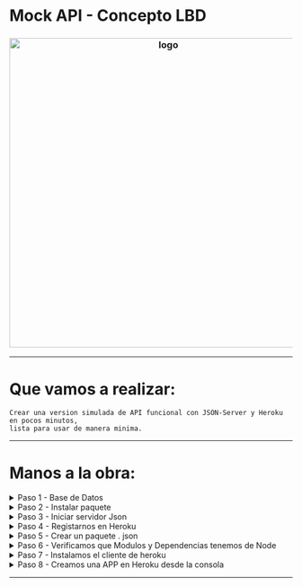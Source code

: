# Mock API - Concepto LBD

<h3 align="center"><img src="https://i.imgur.com/Ypvo6rs.png" alt="logo" height="550px"></h3>

***

# Que vamos a realizar:

```
Crear una version simulada de API funcional con JSON-Server y Heroku en pocos minutos, 
lista para usar de manera minima.
```

***

# Manos a la obra:

<details>
<summary>Paso 1 - Base de Datos</summary>

```
Crear la base de datos.
```

>  database.json

> Crear el esqueleto:
```json
  {
            "id" : 0,
            "zona": "Centrica",
            "item": "Mochila",
            "caractetistica": "Moto blanca y negra, sin patente, dos ocupantes masculinos",
            "direccion" :[
                {
                    "direccionId" : "0",
                    "numero": "1810",
                    "nombre": "25 de mayo",
                    "codigoPostal": "4000",
                    "provincia": "donde vos quieras"
                }
            ]
        },
```

> Podes usar lo que vos quieras, siempre respetando el formato JSON

</details>


<details>
<summary>Paso 2 - Instalar paquete</summary>

```
Obtener paquete para poder crear la base de datos online
```

>  npm install -g json-server

<p align="center">
  <a href="">
    <img src="https://i.imgur.com/sdRNrvT.png">
  </a>
</p>

</details>


<details>
<summary>Paso 3 - Iniciar servidor Json</summary>

```
Levantar el servidor Json indicando [ database.json ] como origen de datos:
```

>  json-server --watch database.json

<p align="center">
  <a href="">
    <img src="https://i.imgur.com/lfXVL8w.png">
  </a>
</p>

> Y ahi podemos ver que levanta el servidor con los datos de [ database.json ] y nos indica como URL de  visualizacion en :

```
Resources
  http://localhost:3000/incidencias

  Home
  http://localhost:3000
```
<p align="center">
  <a href="">
    <img src="https://i.imgur.com/i4CZ8oZ.png">
  </a>
</p>

</details>

<details>
<summary>Paso 4 - Registarnos en Heroku</summary>

```
Para registrarnos vamos a Heroku, en el caso que ya estemos registrados solamente iniciamos sesion 
y completamos los campos.
```

> heroku.com

> Iniciamos sesion o nos registramos

> Seleccionamos donde dice Create a new app , en mi caso prefiero hacerlo directamente desde la terminal :)

<p align="center">
  <a href="">
    <img src="https://i.imgur.com/24XAR7T.png">
  </a>
</p>


> Antes de continuar, prefiero hacer un commit & push de todo lo que voy haciendo hasta el momento, incluida esta documentacion que estoy haciendo en local.
</details>

<details>
<summary>Paso 5 - Crear un paquete . json</summary>

```
Vamos a usar npm init, como es la primera vez que lo vamos a ejecutar dentro del proyecto 
nos crea el archivo package.json, de invocarlo nuevamente lo que hace al detectar que 
ya esta creado es actualizarlo.
```

> 1) npm init

> 2) nos indica las configuraciones basicas

> 3) siguiente siguiente y listo

> 4) tenemos nuestro package.json creado

``` json
{
  "name": "mockapi",
  "version": "1.0.0",
  "description": "mock api test & heroku",
  "main": "index.js",
  "scripts": {
    "test": "echo \"Error: no test specified\" && exit 1"
  },
  "repository": {
    "type": "git",
    "url": "git+https://github.com/agustinjosew/mockApi.git"
  },
  "author": "Agustin Jose W",
  "license": "ISC",
  "bugs": {
    "url": "https://github.com/agustinjosew/mockApi/issues"
  },
  "homepage": "https://github.com/agustinjosew/mockApi#readme"
}

```
Entonces lo que hacemos en este punto es inicializar el proyecto y crear el archivo package.json

Para mas informacion consulta en [NPM INIT](https://docs.npmjs.com/cli/v7/commands/npm-init) .

</details>

<details>
<summary>Paso 6 - Verificamos que Modulos y Dependencias tenemos de Node</summary>

```
Para esto usamos NPM INSTALL, al no especificar ningun paquete se entiende que se desea 
verificar/instalar todas las dependencias dentro del archivo package.json. 
Esto es habitual, cuando se descargan proyectos o aplicaciones de github por ejemplo, 
ya que las dependencias deben ser instaladas luego de descargar el proyecto 
(por razones de tamaño).
```

> desde la consola ingresamos " npm i "

> nos devuelve el resultado y vemos que  se ha creado un archivo  << package-lock.json >>

> este nuevo archivo es el que SI vamos a tener que enviar al repositorio y nos sirve para indicar las dependencias que tiene nuestro proyecto pero sin necesidad de subir al repositorio las mismas, recordemos que aqui estamos tratando con el tema del tamaño...del repo (?), tambien sirve para que cuando bajemos el contenido tener la posibilidad de elegir versiones previas de las dependencias y optimizar el proceso de instalacion de las mismas evitando tener que resolver de nuevo los metadatos de los paquetes instalados previamente.

> para mas informacion de [PACKAGE-LOCK.JSON](https://docs.npmjs.com/cli/v6/configuring-npm/package-lock-json) .

> volvemos a la consola e instalamos el paquete json-server como una dependencia, hasta ahora lo teniamos solamente en local, pero al hacer este paso agregamos ese requisito al archivo de packages que veniamos creando

> usamos npm i json-server , a continuacion vemos que se crea una nueva carpeta node_modules y dentro de la misma mas carpetas

> en package.json vemos ahora que fue insertado lo siguiente:
``` json
 },
    "dependencies": {
    "json-server": "^0.16.3"
  }
```
> dentro de package.json en la seccion de "scripts" voy a crear una nueva declaracion, necesito algo para invocar que levante el servidor, para eso hacemos lo siguiente, donde dice test al final ponemos una coma y debajo :
``` json
"start": "node servidor.js"
```
> guardamos y creamos el archivo porque lo tenemos declarado pero no creado, en esta parte en especial vemos contenidos especificos de backend, si no estas familiarizado con el tema siempre es bueno ponerse a buscar informacion, la logica de esto es: !) obtener el paquete que acabamos de instalar "json-server", 2) usarlo con "create()" y encapsular todo en la variable servidor, 3) luego con router le indicamos donde esta nuestra base de datos "database.json", 4) y luego usamos middlewares, este concepto a nivel general se indica como una funcion que se puede ejecutar ANTES o DESPUES del manejo de una RUTA, tiene incidencia con el acceso a los objetos de Request-Respondes y next(), pudiendo verificar por ejemplo niveles de acceso ANTES de entrar a la RUTA, manejar errores, validar datos, etc ; por ultimo declaramos un puerto, el 3000, para indicar que puerto vamos a aceptar. 

``` js
const jsonServidor = require('json-server');
const servidor     = jsonServidor.create();
const router       = jsonServidor.router('database.json');
const middlewares  = jsonServidor.defaults();
const puerto       = process.env.PUERTO || 3000;

servidor.use(middlewares);
servidor.use(router);
servidor.listen(puerto);

```
> por ultimo agregamos al .gitignore el renglon node_modules (es el nombre de la carpeta que se creo al usar npm install ) para indicar que no suba los modulos, ya vimos que ocupan mucho espacio y son lentos a veces.

<p align="center">
  <a href="">
    <img src="https://i.imgur.com/W4jCXOB.png">
  </a>
</p>

> commit & push de los cambios y seguimos!
</details>

<details>
<summary>Paso 7 - Instalamos el cliente de heroku</summary>

```
Ahora lo que necesitamos es poder comunicarnos con heroku directamente desde nuesta
terminal, para eso vamos a ver la documentacion de heroku:
```

> https://devcenter.heroku.com/articles/heroku-cli#download-and-install

> segun tu sistema operativo seleccionas el que corresponde e instalamos

> verificamos desde la consola o git-bash el estado de la instalacion usando heroku --version

> asociamos la instalacion a nuestro package.json mediante npm install -g heroku

</details>

<details>
<summary>Paso 8 - Creamos una APP en Heroku desde la consola</summary>

> desde la terminal comun o git-bash indicamos con heroku create nombre-de-la-app

> seguramente aparece un mensaje de error, esto se debe a que nunca nos logueamos desde la interface de heroku, presionamos cualquier tecla y seguimos, vemos el mensaje de confirmacion en la consola y wala! ya tenemos creada la app en el "slot" de heroku

> ahora tenemos que pasar desde nuestra carpeta local a heroku todo el contenido, para evitar errores prefiero usar gitbash directamente por lo siguiente:

```
al momento de usar la combinacion de heroku y mi proyecto tengo que hacer uso de la sentencia << PUSH >> concatenando << HEROKU >> y el << BRANCH >> que quiero subir, entonces me queda:
```
```
git push heroku main
```
</details>

***

